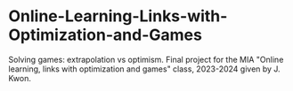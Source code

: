 # Online-Learning-Links-with-Optimization-and-Games
Solving games: extrapolation vs optimism. Final project for the MIA "Online learning, links with optimization and games"  class, 2023-2024 given by J. Kwon.
